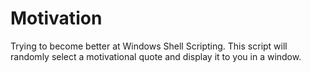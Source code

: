 # Motivation
Trying to become better at Windows Shell Scripting. This script will randomly select a motivational quote and display it to you in a window. 
